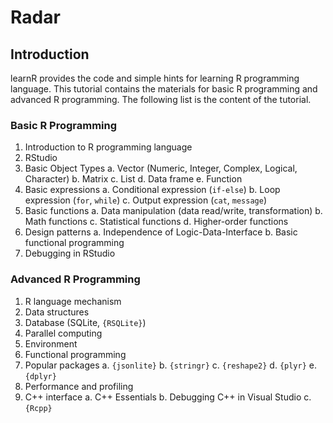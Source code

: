 # Radar

## Introduction

learnR provides the code and simple hints for learning R programming language. This tutorial contains the materials for basic R programming and advanced R programming. The following list is the content of the tutorial.

### Basic R Programming

1. Introduction to R programming language
2. RStudio
3. Basic Object Types
    a. Vector (Numeric, Integer, Complex, Logical, Character)
    b. Matrix
    c. List
    d. Data frame
    e. Function
4. Basic expressions
    a. Conditional expression (`if-else`)
    b. Loop expression (`for`, `while`)
    c. Output expression (`cat`, `message`)
5. Basic functions
    a. Data manipulation (data read/write, transformation)
    b. Math functions
    c. Statistical functions
    d. Higher-order functions
6. Design patterns
    a. Independence of Logic-Data-Interface
    b. Basic functional programming
7. Debugging in RStudio

### Advanced R Programming

1. R language mechanism
2. Data structures
3. Database (SQLite, `{RSQLite}`)
4. Parallel computing
5. Environment
6. Functional programming
7. Popular packages
    a. `{jsonlite}`
    b. `{stringr}`
    c. `{reshape2}`
    d. `{plyr}`
    e. `{dplyr}`
8. Performance and profiling
9. C++ interface
    a. C++ Essentials
    b. Debugging C++ in Visual Studio
    c. `{Rcpp}`

